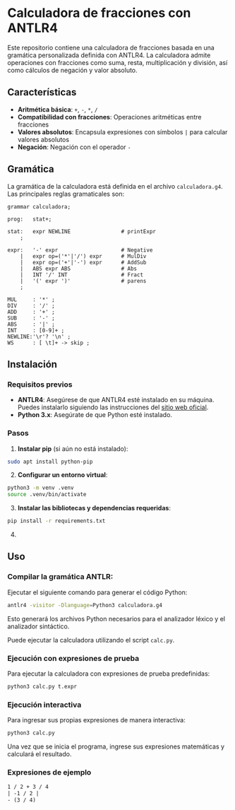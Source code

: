 # Calculadora de fracciones con ANTLR4

Este repositorio contiene una calculadora de fracciones basada en una gramática personalizada definida con ANTLR4. La calculadora admite operaciones con fracciones como suma, resta, multiplicación y división, así como cálculos de negación y valor absoluto.

## Características
- **Aritmética básica**: `+`, `-`, `*`, `/`
- **Compatibilidad con fracciones**: Operaciones aritméticas entre fracciones
- **Valores absolutos**: Encapsula expresiones con símbolos `|` para calcular valores absolutos
- **Negación**: Negación con el operador `-`

## Gramática

La gramática de la calculadora está definida en el archivo `calculadora.g4`. Las principales reglas gramaticales son:
```antlr
grammar calculadora;

prog:   stat+;

stat:   expr NEWLINE                # printExpr
    ;

expr:   '-' expr                    # Negative
    |   expr op=('*'|'/') expr      # MulDiv 
    |   expr op=('+'|'-') expr      # AddSub
    |   ABS expr ABS                # Abs
    |   INT '/' INT                 # Fract
    |   '(' expr ')'                # parens
    ;

MUL     : '*' ;
DIV     : '/' ;
ADD     : '+' ;
SUB     : '-' ;
ABS     : '|' ;
INT     : [0-9]+ ;
NEWLINE:'\r'? '\n' ;                         
WS      : [ \t]+ -> skip ;
```

## Instalación

### Requisitos previos

- **ANTLR4**: Asegúrese de que ANTLR4 esté instalado en su máquina. Puedes instalarlo siguiendo las instrucciones del [sitio web oficial](https://www.antlr.org/).
- **Python 3.x**: Asegúrate de que Python esté instalado.

### Pasos

1. **Instalar pip** (si aún no está instalado):

```bash
sudo apt install python-pip
```

2. **Configurar un entorno virtual**:

```bash
python3 -m venv .venv
source .venv/bin/activate
```

3. **Instalar las bibliotecas y dependencias requeridas**:

```bash
pip install -r requirements.txt
```

4. 

## Uso

### Compilar la gramática ANTLR:

Ejecutar el siguiente comando para generar el código Python:

```bash
antlr4 -visitor -Dlanguage=Python3 calculadora.g4
```

Esto generará los archivos Python necesarios para el analizador léxico y el analizador sintáctico.

Puede ejecutar la calculadora utilizando el script `calc.py`.

### Ejecución con expresiones de prueba

Para ejecutar la calculadora con expresiones de prueba predefinidas:

```bash
python3 calc.py t.expr
```

### Ejecución interactiva

Para ingresar sus propias expresiones de manera interactiva:

```bash
python3 calc.py
```

Una vez que se inicia el programa, ingrese sus expresiones matemáticas y calculará el resultado.

### Expresiones de ejemplo

```txt
1 / 2 + 3 / 4
| -1 / 2 |
- (3 / 4)
```
